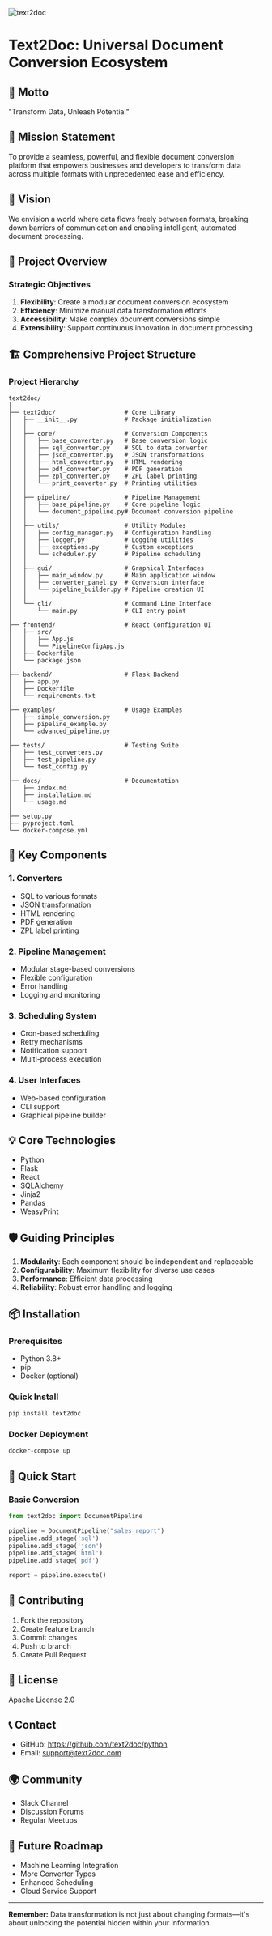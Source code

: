 ![text2doc](https://github.com/user-attachments/assets/d03ee98f-296c-40fb-ba5b-6a3bcdffb9cb)

# Text2Doc: Universal Document Conversion Ecosystem

## 🌟 Motto
"Transform Data, Unleash Potential"

## 🚀 Mission Statement
To provide a seamless, powerful, and flexible document conversion platform that empowers businesses and developers to transform data across multiple formats with unprecedented ease and efficiency.

## 🎯 Vision
We envision a world where data flows freely between formats, breaking down barriers of communication and enabling intelligent, automated document processing.

## 🌈 Project Overview

### Strategic Objectives
1. **Flexibility**: Create a modular document conversion ecosystem
2. **Efficiency**: Minimize manual data transformation efforts
3. **Accessibility**: Make complex document conversions simple
4. **Extensibility**: Support continuous innovation in document processing

## 🏗️ Comprehensive Project Structure

### Project Hierarchy
```
text2doc/
│
├── text2doc/                   # Core Library
│   ├── __init__.py             # Package initialization
│   │
│   ├── core/                   # Conversion Components
│   │   ├── base_converter.py   # Base conversion logic
│   │   ├── sql_converter.py    # SQL to data converter
│   │   ├── json_converter.py   # JSON transformations
│   │   ├── html_converter.py   # HTML rendering
│   │   ├── pdf_converter.py    # PDF generation
│   │   ├── zpl_converter.py    # ZPL label printing
│   │   └── print_converter.py  # Printing utilities
│   │
│   ├── pipeline/               # Pipeline Management
│   │   ├── base_pipeline.py    # Core pipeline logic
│   │   └── document_pipeline.py# Document conversion pipeline
│   │
│   ├── utils/                  # Utility Modules
│   │   ├── config_manager.py   # Configuration handling
│   │   ├── logger.py           # Logging utilities
│   │   ├── exceptions.py       # Custom exceptions
│   │   └── scheduler.py        # Pipeline scheduling
│   │
│   ├── gui/                    # Graphical Interfaces
│   │   ├── main_window.py      # Main application window
│   │   ├── converter_panel.py  # Conversion interface
│   │   └── pipeline_builder.py # Pipeline creation UI
│   │
│   └── cli/                    # Command Line Interface
│       └── main.py             # CLI entry point
│
├── frontend/                   # React Configuration UI
│   ├── src/
│   │   ├── App.js
│   │   └── PipelineConfigApp.js
│   ├── Dockerfile
│   └── package.json
│
├── backend/                    # Flask Backend
│   ├── app.py
│   ├── Dockerfile
│   └── requirements.txt
│
├── examples/                   # Usage Examples
│   ├── simple_conversion.py
│   ├── pipeline_example.py
│   └── advanced_pipeline.py
│
├── tests/                      # Testing Suite
│   ├── test_converters.py
│   ├── test_pipeline.py
│   └── test_config.py
│
├── docs/                       # Documentation
│   ├── index.md
│   ├── installation.md
│   └── usage.md
│
├── setup.py
├── pyproject.toml
└── docker-compose.yml
```

## 🔧 Key Components

### 1. Converters
- SQL to various formats
- JSON transformation
- HTML rendering
- PDF generation
- ZPL label printing

### 2. Pipeline Management
- Modular stage-based conversions
- Flexible configuration
- Error handling
- Logging and monitoring

### 3. Scheduling System
- Cron-based scheduling
- Retry mechanisms
- Notification support
- Multi-process execution

### 4. User Interfaces
- Web-based configuration
- CLI support
- Graphical pipeline builder

## 💡 Core Technologies
- Python
- Flask
- React
- SQLAlchemy
- Jinja2
- Pandas
- WeasyPrint

## 🛡️ Guiding Principles
1. **Modularity**: Each component should be independent and replaceable
2. **Configurability**: Maximum flexibility for diverse use cases
3. **Performance**: Efficient data processing
4. **Reliability**: Robust error handling and logging

## 📦 Installation

### Prerequisites
- Python 3.8+
- pip
- Docker (optional)

### Quick Install
```bash
pip install text2doc
```

### Docker Deployment
```bash
docker-compose up
```

## 🚀 Quick Start

### Basic Conversion
```python
from text2doc import DocumentPipeline

pipeline = DocumentPipeline("sales_report")
pipeline.add_stage('sql')
pipeline.add_stage('json')
pipeline.add_stage('html')
pipeline.add_stage('pdf')

report = pipeline.execute()
```

## 🤝 Contributing
1. Fork the repository
2. Create feature branch
3. Commit changes
4. Push to branch
5. Create Pull Request

## 📄 License
Apache License 2.0

## 📞 Contact
- GitHub: https://github.com/text2doc/python
- Email: support@text2doc.com

## 🌍 Community
- Slack Channel
- Discussion Forums
- Regular Meetups

## 🔮 Future Roadmap
- Machine Learning Integration
- More Converter Types
- Enhanced Scheduling
- Cloud Service Support

---

**Remember:** Data transformation is not just about changing formats—it's about unlocking the potential hidden within your information.
